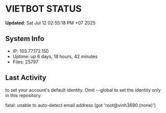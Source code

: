 # VIETBOT STATUS
**Updated**: Sat Jul 12 02:55:18 PM +07 2025

## System Info
- IP: 103.77.172.150
- Uptime: up 6 days, 18 hours, 42 minutes
- Files: 25797

## Last Activity

to set your account's default identity.
Omit --global to set the identity only in this repository.

fatal: unable to auto-detect email address (got 'root@vinh3690.(none)')

